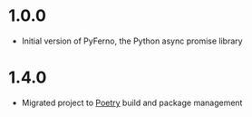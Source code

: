 # 1.0.0

- Initial version of PyFerno, the Python async promise library

# 1.4.0

- Migrated project to [Poetry](https://python-poetry.org/) build and package management 